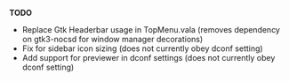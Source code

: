 **TODO**

* Replace Gtk Headerbar usage in TopMenu.vala (removes dependency on gtk3-nocsd for window manager decorations)
* Fix for sidebar icon sizing (does not currently obey dconf setting)
* Add support for previewer in dconf settings (does not currently obey dconf setting)
